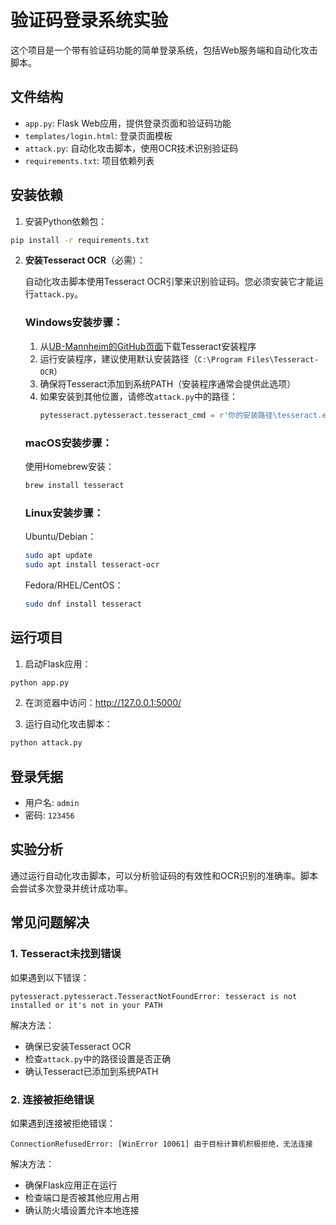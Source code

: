 # 验证码登录系统实验

这个项目是一个带有验证码功能的简单登录系统，包括Web服务端和自动化攻击脚本。

## 文件结构

- `app.py`: Flask Web应用，提供登录页面和验证码功能
- `templates/login.html`: 登录页面模板
- `attack.py`: 自动化攻击脚本，使用OCR技术识别验证码
- `requirements.txt`: 项目依赖列表

## 安装依赖

1. 安装Python依赖包：

```bash
pip install -r requirements.txt
```

2. **安装Tesseract OCR**（必需）：

   自动化攻击脚本使用Tesseract OCR引擎来识别验证码。您必须安装它才能运行`attack.py`。

   ### Windows安装步骤：

   1. 从[UB-Mannheim的GitHub页面](https://github.com/UB-Mannheim/tesseract/wiki)下载Tesseract安装程序
   2. 运行安装程序，建议使用默认安装路径（`C:\Program Files\Tesseract-OCR`）
   3. 确保将Tesseract添加到系统PATH（安装程序通常会提供此选项）
   4. 如果安装到其他位置，请修改`attack.py`中的路径：
      ```python
      pytesseract.pytesseract.tesseract_cmd = r'你的安装路径\tesseract.exe'
      ```

   ### macOS安装步骤：

   使用Homebrew安装：
   ```bash
   brew install tesseract
   ```

   ### Linux安装步骤：

   Ubuntu/Debian：
   ```bash
   sudo apt update
   sudo apt install tesseract-ocr
   ```

   Fedora/RHEL/CentOS：
   ```bash
   sudo dnf install tesseract
   ```

## 运行项目

1. 启动Flask应用：

```bash
python app.py
```

2. 在浏览器中访问：http://127.0.0.1:5000/

3. 运行自动化攻击脚本：

```bash
python attack.py
```

## 登录凭据

- 用户名: `admin`
- 密码: `123456`

## 实验分析

通过运行自动化攻击脚本，可以分析验证码的有效性和OCR识别的准确率。脚本会尝试多次登录并统计成功率。

## 常见问题解决

### 1. Tesseract未找到错误

如果遇到以下错误：
```
pytesseract.pytesseract.TesseractNotFoundError: tesseract is not installed or it's not in your PATH
```

解决方法：
- 确保已安装Tesseract OCR
- 检查`attack.py`中的路径设置是否正确
- 确认Tesseract已添加到系统PATH

### 2. 连接被拒绝错误

如果遇到连接被拒绝错误：
```
ConnectionRefusedError: [WinError 10061] 由于目标计算机积极拒绝，无法连接
```

解决方法：
- 确保Flask应用正在运行
- 检查端口是否被其他应用占用
- 确认防火墙设置允许本地连接